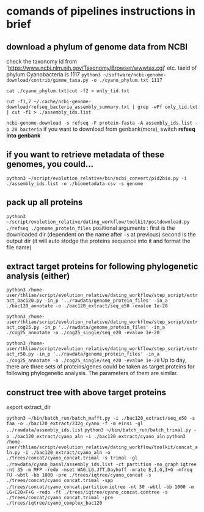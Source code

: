 # comands of pipelines instructions in brief

## download a phylum of genome data from NCBI
check the taxonomy id from 'https://www.ncbi.nlm.nih.gov/Taxonomy/Browser/wwwtax.cgi'
etc.  taxid of phylum Cyanobacteria is 1117
`python3 ~/software/ncbi-genome-download/contrib/gimme_taxa.py -o ./cyano_phylum.txt 1117`

`cat ./cyano_phylum.txt|cut -f2 > only_tid.txt`

`cut -f1,7 ~/.cache/ncbi-genome-download/refseq_bacteria_assembly_summary.txt | grep -wFf only_tid.txt | cut -f1 > ./assembly_ids.list`

`ncbi-genome-download -s refseq -F protein-fasta -A assembly_ids.list -p 20 bacteria`
if you want to download from genbank(more), switch **refseq into genbank** 
## if you want to retrieve metadata of these genomes, you could...
`python3 ~/script/evolution_relative/bin/ncbi_convert/pid2bio.py -i ./assembly_ids.list -o ./biometadata.csv -s genome`
## pack up all proteins
`python3 ~/script/evolution_relative/dating_workflow/toolkit/postdownload.py ./refseq ./genome_protein_files`
positional arguments : first is the downloaded dir (dependent on the name after `-s` at previous)
second is the output dir (it will auto stodge the proteins sequence into it and format the file name)

## extract target proteins for following phylogenetic analysis (either)
`python3 /home-user/thliao/script/evolution_relative/dating_workflow/step_script/extract_bac120.py -in_p '../rawdata/genome_protein_files' -in_a ./bac120_annotate -o ./bac120_extract/seq_e50 -evalue 1e-20`

`python3 /home-user/thliao/script/evolution_relative/dating_workflow/step_script/extract_cog25.py -in_p '../rawdata/genome_protein_files' -in_a ./cog25_annotate -o ./cog25_single/seq_e20 -evalue 1e-20`

`python3 /home-user/thliao/script/evolution_relative/dating_workflow/step_script/extract_r50.py -in_p '../rawdata/genome_protein_files' -in_a ./cog25_annotate -o ./cog25_single/seq_e20 -evalue 1e-20`
Up to day, there are three sets of proteins/genes could be taken as target proteins for following phylogenetic analysis.
The parameters of them are similar.

## construct tree with above target proteins
export extract_dir

`python3 ~/bin/batch_run/batch_mafft.py -i ./bac120_extract/seq_e50 -s faa -o ./bac120_extract/232g_cyano -f -m einsi -gl ../rawdata/assembly_ids.list`
`python3 ~/bin/batch_run/batch_trimal.py -o ./bac120_extract/cyano_aln -i ./bac120_extract/cyano_aln`
`python3 /home-user/thliao/script/evolution_relative/dating_workflow/toolkit/concat_aln.py -i ./bac120_extract/cyano_aln -o ./trees/concat/cyano_concat.trimal -s trimal -gl ./rawdata/cyano_basal/assembly_ids.list -ct partition -no_graph`
`iqtree -nt 35 -m MFP -redo -mset WAG,LG,JTT,Dayhoff -mrate E,I,G,I+G -mfreq FU -wbtl -bb 1000 -pre ./trees/iqtree/cyano_concat -s ./trees/concat/cyano_concat.trimal -spp ./trees/concat/cyano_concat.partition`
`iqtree -nt 30 -wbtl -bb 1000 -m LG+C20+F+G -redo -ft ./trees/iqtree/cyano_concat.contree -s ./trees/concat/cyano_concat.trimal -pre ./trees/iqtree/cyano_complex_bac120`
